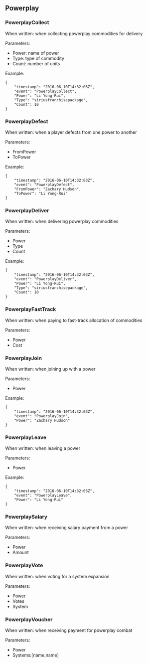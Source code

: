 ## Powerplay

### PowerplayCollect

When written: when collecting powerplay commodities for delivery

Parameters:

- Power: name of power
- Type: type of commodity
- Count: number of units

Example:

```
{
    "timestamp": "2016-06-10T14:32:03Z",
    "event": "PowerplayCollect",
    "Power": "Li Yong-Rui",
    "Type": "siriusfranchisepackage",
    "Count": 10
}
```

### PowerplayDefect

When written: when a player defects from one power to another

Parameters:

- FromPower
- ToPower

Example:

```
{
    "timestamp": "2016-06-10T14:32:03Z",
    "event": "PowerplayDefect",
    "FromPower": "Zachary Hudson",
    "ToPower": "Li Yong-Rui"
}
```

### PowerplayDeliver

When written: when delivering powerplay commodities

Parameters:

- Power
- Type
- Count

Example:

```
{
    "timestamp": "2016-06-10T14:32:03Z",
    "event": "PowerplayDeliver",
    "Power": "Li Yong-Rui",
    "Type": "siriusfranchisepackage",
    "Count": 10
}
```

### PowerplayFastTrack

When written: when paying to fast-track allocation of commodities

Parameters:

- Power
- Cost

### PowerplayJoin

When written: when joining up with a power

Parameters:

- Power

Example:

```
{
    "timestamp": "2016-06-10T14:32:03Z",
    "event": "PowerplayJoin",
    "Power": "Zachary Hudson"
}
```

### PowerplayLeave

When written: when leaving a power

Parameters:

- Power

Example:

```
{
    "timestamp": "2016-06-10T14:32:03Z",
    "event": "PowerplayLeave",
    "Power": "Li Yong-Rui"
}
```

### PowerplaySalary

When written: when receiving salary payment from a power

Parameters:

- Power
- Amount

### PowerplayVote

When written: when voting for a system expansion

Parameters:

- Power
- Votes
- System

### PowerplayVoucher

When written: when receiving payment for powerplay combat

Parameters:

- Power
- Systems:[name,name]
